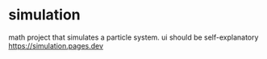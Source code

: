 # simulation
math project that simulates a particle system. 
ui should be self-explanatory
https://simulation.pages.dev
